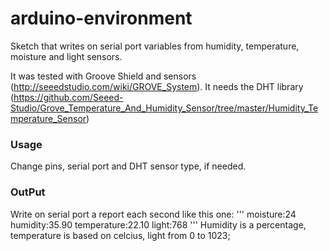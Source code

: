 arduino-environment
===================

Sketch that writes on serial port variables from humidity, temperature, moisture and light sensors.

It was tested with Groove Shield and sensors (http://seeedstudio.com/wiki/GROVE_System).
It needs the DHT library (https://github.com/Seeed-Studio/Grove_Temperature_And_Humidity_Sensor/tree/master/Humidity_Temperature_Sensor)

### Usage
Change pins, serial port and DHT sensor type, if needed.

### OutPut
Write on serial port a report each second like this one:
'''
moisture:24
humidity:35.90 
temperature:22.10 
light:768
'''
Humidity is a percentage, temperature is based on celcius, light from 0 to 1023;




